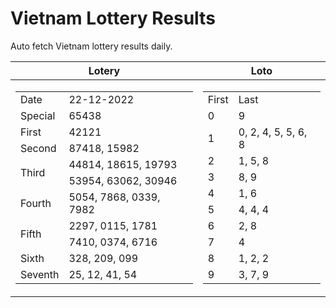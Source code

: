 # Vietnam Lottery Results

Auto fetch Vietnam lottery results daily.

| Lotery      | Loto |
| :-----------: | :-----------: |
| <table><tr><td>Date</td><td>22-12-2022</td></tr><tr><td>Special</td><td>65438</td></tr><tr><td>First</td><td>42121</td></tr><tr><td>Second</td><td>87418, 15982</td></tr><tr><td rowspan="2">Third</td><td>44814, 18615, 19793</td></tr><tr><td>53954, 63062, 30946</td></tr><tr><td>Fourth</td><td>5054, 7868, 0339, 7982</td></tr><tr><td rowspan="2">Fifth</td><td>2297, 0115, 1781</td></tr><tr><td>7410, 0374, 6716</td></tr><tr><td>Sixth</td><td>328, 209, 099</td></tr><tr><td>Seventh</td><td>25, 12, 41, 54</td></tr></table> | <table><tr><td>First</td><td>Last</td></tr><tr><td>0</td><td>9</td></tr><tr><td>1</td><td>0, 2, 4, 5, 5, 6, 8</td></tr><tr><td>2</td><td>1, 5, 8</td></tr><tr><td>3</td><td>8, 9</td></tr><tr><td>4</td><td>1, 6</td></tr><tr><td>5</td><td>4, 4, 4</td></tr><tr><td>6</td><td>2, 8</td></tr><tr><td>7</td><td>4</td></tr><tr><td>8</td><td>1, 2, 2</td></tr><tr><td>9</td><td>3, 7, 9</td></tr></table> |